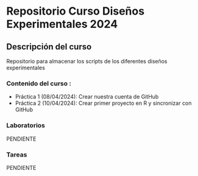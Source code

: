 # Repositorio Curso Diseños Experimentales 2024

## Descripción del curso 
Repositorio para almacenar los scripts de los diferentes diseños experimentales 

### Contenido del curso :

+ Práctica 1 (08/04/2024): Crear nuestra cuenta de GitHub
+  Práctica 2 (10/04/2024): Crear primer proyecto en R y sincronizar con GitHub


### Laboratorios 
PENDIENTE


### Tareas 
PENDIENTE
